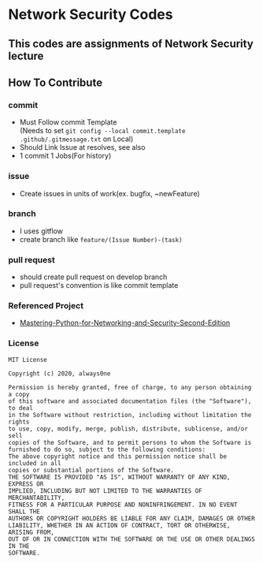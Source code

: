 # Network Security Codes

## This codes are assignments of Network Security lecture

## How To Contribute
### commit
- Must Follow commit Template   
(Needs to set `git config --local commit.template .github/.gitmessage.txt` on Local)
- Should Link Issue at resolves, see also
- 1 commit 1 Jobs(For history)

### issue
- Create issues in units of work(ex. bugfix, ~newFeature)

### branch
- I uses gitflow
- create branch like `feature/(Issue Number)-(task)`

### pull request
- should create pull request on develop branch
- pull request's convention is like commit template

### Referenced Project
- [Mastering-Python-for-Networking-and-Security-Second-Edition](https://github.com/PacktPublishing/Mastering-Python-for-Networking-and-Security-Second-Edition)

### License
```
MIT License

Copyright (c) 2020, always0ne

Permission is hereby granted, free of charge, to any person obtaining a copy
of this software and associated documentation files (the "Software"), to deal
in the Software without restriction, including without limitation the rights
to use, copy, modify, merge, publish, distribute, sublicense, and/or sell
copies of the Software, and to permit persons to whom the Software is
furnished to do so, subject to the following conditions:
The above copyright notice and this permission notice shall be included in all
copies or substantial portions of the Software.
THE SOFTWARE IS PROVIDED "AS IS", WITHOUT WARRANTY OF ANY KIND, EXPRESS OR
IMPLIED, INCLUDING BUT NOT LIMITED TO THE WARRANTIES OF MERCHANTABILITY,
FITNESS FOR A PARTICULAR PURPOSE AND NONINFRINGEMENT. IN NO EVENT SHALL THE
AUTHORS OR COPYRIGHT HOLDERS BE LIABLE FOR ANY CLAIM, DAMAGES OR OTHER
LIABILITY, WHETHER IN AN ACTION OF CONTRACT, TORT OR OTHERWISE, ARISING FROM,
OUT OF OR IN CONNECTION WITH THE SOFTWARE OR THE USE OR OTHER DEALINGS IN THE
SOFTWARE.

```

